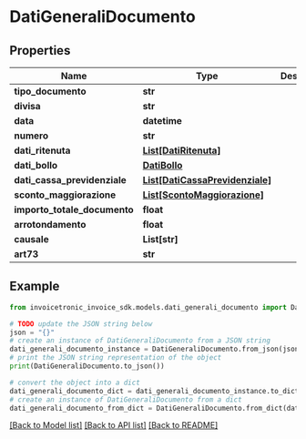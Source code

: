 # DatiGeneraliDocumento


## Properties

Name | Type | Description | Notes
------------ | ------------- | ------------- | -------------
**tipo_documento** | **str** |  | [optional] 
**divisa** | **str** |  | [optional] 
**data** | **datetime** |  | [optional] 
**numero** | **str** |  | [optional] 
**dati_ritenuta** | [**List[DatiRitenuta]**](DatiRitenuta.md) |  | [optional] 
**dati_bollo** | [**DatiBollo**](DatiBollo.md) |  | [optional] 
**dati_cassa_previdenziale** | [**List[DatiCassaPrevidenziale]**](DatiCassaPrevidenziale.md) |  | [optional] 
**sconto_maggiorazione** | [**List[ScontoMaggiorazione]**](ScontoMaggiorazione.md) |  | [optional] 
**importo_totale_documento** | **float** |  | [optional] 
**arrotondamento** | **float** |  | [optional] 
**causale** | **List[str]** |  | [optional] 
**art73** | **str** |  | [optional] 

## Example

```python
from invoicetronic_invoice_sdk.models.dati_generali_documento import DatiGeneraliDocumento

# TODO update the JSON string below
json = "{}"
# create an instance of DatiGeneraliDocumento from a JSON string
dati_generali_documento_instance = DatiGeneraliDocumento.from_json(json)
# print the JSON string representation of the object
print(DatiGeneraliDocumento.to_json())

# convert the object into a dict
dati_generali_documento_dict = dati_generali_documento_instance.to_dict()
# create an instance of DatiGeneraliDocumento from a dict
dati_generali_documento_from_dict = DatiGeneraliDocumento.from_dict(dati_generali_documento_dict)
```
[[Back to Model list]](../README.md#documentation-for-models) [[Back to API list]](../README.md#documentation-for-api-endpoints) [[Back to README]](../README.md)


